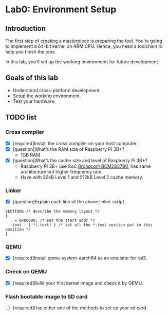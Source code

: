 # Lab0: Environment Setup
## Introduction
The first step of creating a masterpiece is preparing the tool. You’re going to implement a 64-bit kernel on ARM CPU. Hence, you need a toolchain to help you finish the jobs.

In this lab, you’ll set up the working environment for future development.

## Goals of this lab
- Understand cross-platform development.
- Setup the working environment.
- Test your hardware.

## TODO list

### Cross compiler
- [x] [required]Install the cross compiler on your host computer.
- [x] [question]What’s the RAM size of Raspberry Pi 3B+?
  -  1GB RAM
- [x] [question]What’s the cache size and level of Raspberry Pi 3B+?
  - Raspberry Pi 3B+ use SoC [Broadcom BCM2837B0](https://www.raspberrypi.org/documentation/hardware/raspberrypi/bcm2837b0/README.md), has same architecture but higher frequency rate.
  - Have with 32kB Level 1 and 512kB Level 2 cache memory.

### Linker
- [x] [question]Explain each line of the above linker script.
```text
SECTIONS /* describe the memory layout */
{
  . = 0x80000; /* set the start addr */
  .text : { *(.text) } /* set all the *.text section put in this position */
}
```
### QEMU
- [x] [required]Install qemu-system-aarch64 as an emulator for rpi3.
 
### Check on QEMU
- [x] [required]Build your first kernel image and check it by QEMU.

### Flash bootable image to SD card
- [ ] [required]Use either one of the methods to set up your sd card.
